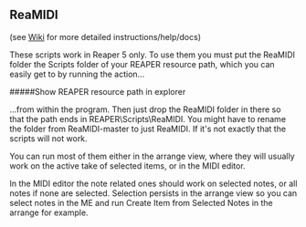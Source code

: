 ## ReaMIDI

(see [Wiki](https://github.com/Lazzle/ReaMIDI/wiki) for more detailed instructions/help/docs)

These scripts work in Reaper 5 only.  To use them you must put the ReaMIDI folder
the Scripts folder of your REAPER resource path, which you can easily get to by
running the action...

#####Show REAPER resource path in explorer

...from within the program.  Then just drop the ReaMIDI folder in there so that
the path ends in REAPER\Scripts\ReaMIDI.  You might have to rename the folder
from ReaMIDI-master to just ReaMIDI.  If it's not exactly that the scripts 
will not work.

You can run most of them either in the arrange view, where they will usually work
on the active take of selected items, or in the MIDI editor.

In the MIDI editor the note related ones should work on selected notes, or all 
notes if none are selected.  Selection persists in the arrange view so you can select
notes in the ME and run Create Item from Selected Notes in the arrange for example.